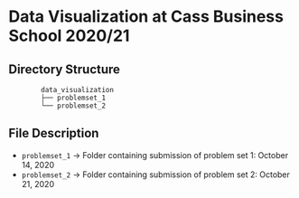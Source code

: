 # Data Visualization at Cass Business School 2020/21

## **Directory Structure**

```
        data_visualization
        ├── problemset_1
        └── problemset_2
```

## File Description
-   `problemset_1` -> Folder containing submission of problem set 1: October 14, 2020
-   `problemset_2` -> Folder containing submission of problem set 2: October 21, 2020

